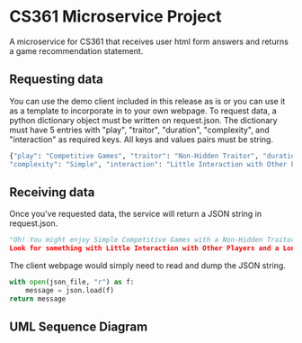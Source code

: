 # CS361 Microservice Project
A microservice for CS361 that receives user html form answers and returns a game recommendation statement.

## Requesting data

You can use the demo client included in this release as is or you can use it as a template to incorporate in to your own webpage. To request data, a python dictionary object must be written on request.json. The dictionary must have 5 entries with "play", "traitor", "duration", "complexity", and "interaction" as required keys. All keys and values pairs must be string.

```python
{"play": "Competitive Games", "traitor": "Non-Hidden Traitor", "duration": "Long Gameplay",
"complexity": "Simple", "interaction": "Little Interaction with Other Players"}
```


## Receiving data

Once you've requested data, the service will return a JSON string in request.json.

```python
"Oh! You might enjoy Simple Competitive Games with a Non-Hidden Traitor mechanic.
Look for something with Little Interaction with Other Players and a Long Gameplay."
```
The client webpage would simply need to read and dump the JSON string.

```python
with open(json_file, "r") as f:
    message = json.load(f)
return message
```


## UML Sequence Diagram
